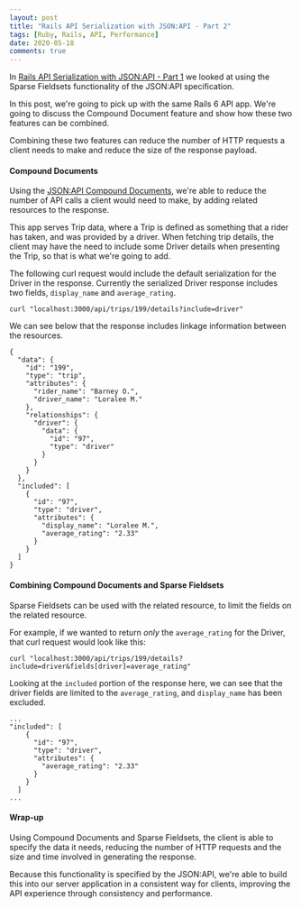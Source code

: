 ```yaml
---
layout: post
title: "Rails API Serialization with JSON:API - Part 2"
tags: [Ruby, Rails, API, Performance]
date: 2020-05-18
comments: true
---
```


In [Rails API Serialization with JSON:API - Part 1](/blog/2020/05/15/rails-api-serialization-json-api-part-1) we looked at using the Sparse Fieldsets functionality of the JSON:API specification.

In this post, we're going to pick up with the same Rails 6 API app. We're going to discuss the Compound Document feature and show how these two features can be combined.

Combining these two features can reduce the number of HTTP requests a client needs to make and reduce the size of the response payload.

#### Compound Documents

Using the [JSON:API Compound Documents](https://jsonapi.org/format/#document-compound-documents), we're able to reduce the number of API calls a client would need to make, by adding related resources to the response.

This app serves Trip data, where a Trip is defined as something that a rider has taken, and was provided by a driver. When fetching trip details, the client may have the need to include some Driver details when presenting the Trip, so that is what we're going to add.

The following curl request would include the default serialization for the Driver in the response. Currently the serialized Driver response includes two fields, `display_name` and `average_rating`.

```
curl "localhost:3000/api/trips/199/details?include=driver"
```

We can see below that the response includes linkage information between the resources.

```
{
  "data": {
    "id": "199",
    "type": "trip",
    "attributes": {
      "rider_name": "Barney O.",
      "driver_name": "Loralee M."
    },
    "relationships": {
      "driver": {
        "data": {
          "id": "97",
          "type": "driver"
        }
      }
    }
  },
  "included": [
    {
      "id": "97",
      "type": "driver",
      "attributes": {
        "display_name": "Loralee M.",
        "average_rating": "2.33"
      }
    }
  ]
}
```

#### Combining Compound Documents and Sparse Fieldsets

Sparse Fieldsets can be used with the related resource, to limit the fields on the related resource.

For example, if we wanted to return *only* the `average_rating` for the Driver, that curl request would look like this:

```
curl "localhost:3000/api/trips/199/details?include=driver&fields[driver]=average_rating"
```

Looking at the `included` portion of the response here, we can see that the driver fields are limited to the `average_rating`, and `display_name` has been excluded.

```
...
"included": [
    {
      "id": "97",
      "type": "driver",
      "attributes": {
        "average_rating": "2.33"
      }
    }
  ]
...
```


#### Wrap-up

Using Compound Documents and Sparse Fieldsets, the client is able to specify the data it needs, reducing the number of HTTP requests and the size and time involved in generating the response.

Because this functionality is specified by the JSON:API, we're able to build this into our server application in a consistent way for clients, improving the API experience through consistency and performance.
